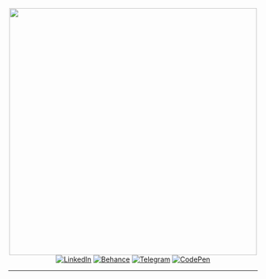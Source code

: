 <div id = "header" align = "center">
  <img src = "https://media.giphy.com/media/3o7aCZi4OA1WRIenZK/giphy.gif" width = "500"/>
  <div id="badges">
    <a href="https://www.linkedin.com/in/itsassha/" target="_blank"><img src="https://img.shields.io/badge/LinkedIn-%230077B5.svg?&style=flat-square&logo=linkedin&logoColor=white" alt="LinkedIn"></a>
    <a href="https://www.behance.net/itsassha" target="_blank"><img src="https://img.shields.io/badge/Behance-%231769FF.svg?&style=flat-square&logo=behance&logoColor=white" alt="Behance"></a>
    <a href="https://t.me/itsassha/" target="_blank"><img src="https://img.shields.io/badge/Telegram-%23000000.svg?&style=flat-square&logo=telegram&logoColor=white" alt="Telegram"></a>
    <a href="https://codepen.io/itsassha" target="_blank"><img src="https://img.shields.io/badge/CodePen-%23000000.svg?&style=flat-square&logo=codepen&logoColor=white" alt="CodePen"></a>
</div>
</div>

---
